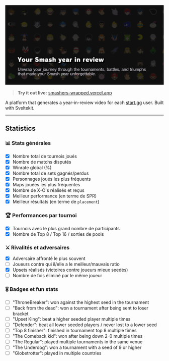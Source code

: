 <img width="1200" alt="readme" src="./.github/banner.png">

> **Try it out live:** [smashers-wrapped.vercel.app](https://smashers-wrapped.vercel.app)

A platform that generates a year-in-review video for each [start.gg](start.gg) user. Built with Sveltekit.

---

## Statistics

### 📊 Stats générales

- [x] Nombre total de tournois joués
- [x] Nombre de matchs disputés
- [x] Winrate global (%)
- [x] Nombre total de sets gagnés/perdus
- [x] Personnages joués les plus fréquents
- [x] Maps jouées les plus fréquentes
- [x] Nombre de X-O's réalisés et reçus
- [x] Meilleur performance (en terme de SPR)
- [x] Meilleur résultats (en terme de `placement`)

### 🏆 Performances par tournoi

- [x] Tournois avec le plus grand nombre de participants
- [x] Nombre de Top 8 / Top 16 / sorties de pools

### ⚔️ Rivalités et adversaires

- [x] Adversaire affronté le plus souvent
- [ ] Joueurs contre qui il/elle a le meilleur/mauvais ratio
- [x] Upsets réalisés (victoires contre joueurs mieux seedés)
- [ ] Nombre de fois éliminé par le même joueur

### 🎖️ Badges et fun stats

- [ ] "ThroneBreaker": won against the highest seed in the tournament
- [ ] "Back from the dead": won a tournament after being sent to loser bracket
- [ ] "Upset King": beat a higher seeded player multiple times
- [ ] "Defender": beat all lower seeded players / never lost to a lower seed
- [ ] "Top 8 finisher": finished in tournament top 8 multiple times
- [ ] "The Comeback kid": won after being down 2-0 multiple times
- [ ] "The Regular": played multiple tournaments in the same venue
- [ ] "The Underdog": won a tournament with a seed of 9 or higher
- [ ] "Globetrotter": played in multiple countries
